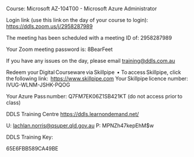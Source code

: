 Course: Microsoft AZ-104T00 - Microsoft Azure Administrator

Login link (use this link on the day of your course to login): https://ddls.zoom.us/j/2958287989

The meeting has been scheduled with a meeting ID of: 2958287989

Your Zoom meeting password is: 8BearFeet

If you have any issues on the day, please email training@ddls.com.au
 

Redeem your Digital Courseware via Skillpipe 
•	To access Skillpipe, click the following link:  https://www.skillpipe.com
Your Skillpipe licence number: IVUG-WLNM-JSHK-PQOG


Your Azure Pass number: Q7FM7EK06Z1SB421KT (do not access prior to class)


DDLS Training Centre
https://ddls.learnondemand.net/

U: lachlan.norris@qsuper.qld.gov.au
P: MPNZh47kepEhM$w


DDLS Training Key:

65E6FBB589CA49BE
